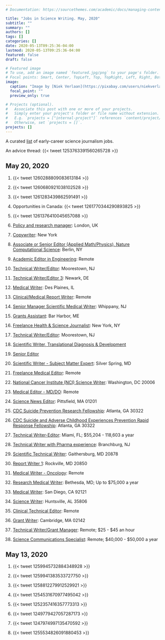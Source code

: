 ```yaml
---
# Documentation: https://sourcethemes.com/academic/docs/managing-content/

title: "Jobs in Science Writing. May, 2020"
subtitle: ""
summary: ""
authors: []
tags: []
categories: []
date: 2020-05-13T09:25:36-04:00
lastmod: 2020-05-13T09:25:36-04:00
featured: false
draft: false

# Featured image
# To use, add an image named `featured.jpg/png` to your page's folder.
# Focal points: Smart, Center, TopLeft, Top, TopRight, Left, Right, BottomLeft, Bottom, BottomRight.
image:
  caption: "Image by [Niek Verlaan](https://pixabay.com/users/niekverlaan-80788/?utm_source=link-attribution&amp;utm_medium=referral&amp;utm_campaign=image&amp;utm_content=417090) from [Pixabay](https://pixabay.com/?utm_source=link-attribution&amp;utm_medium=referral&amp;utm_campaign=image&amp;utm_content=417090)"
  focal_point: ""
  preview_only: true

# Projects (optional).
#   Associate this post with one or more of your projects.
#   Simply enter your project's folder or file name without extension.
#   E.g. `projects = ["internal-project"]` references `content/project/deep-learning/index.md`.
#   Otherwise, set `projects = []`.
projects: []
---
```


A curated [list](https://www.notion.so/02cb1499079b47acb7e719fe7b08b6fa?v=f2e66d86cdd24e0a892f81b5b8130a6c) of early-career science journalism jobs.

An advice thread: {{< tweet 1253763391560265728 >}}

## May 20, 2020

1. {{< tweet 1260288809083613184 >}}

1. {{< tweet 1260680921038102528 >}}

1. {{< tweet 1261283439862591491 >}}

1. Opportunities in Canada: {{< tweet 1261770344290893825 >}}

1. {{< tweet 1261376410045657088 >}}

1. [Policy and research manager](https://senseaboutscience.org/activities/vacancy-policy-and-research-manager/): London, UK

1. [Copywriter](https://careers-omnicomhealthgroup.icims.com/jobs/20876/copywriter/job?hub=8&mobile=false&width=1170&height=500&bga=true&needsRedirect=false&jan1offset=-360&jun1offset=-300): New York

1. [Associate or Senior Editor (Applied Math/Physics), Nature Computational Science](https://www.indeed.com/viewjob?jk=bb3d417acbc4f736&tk=1e8hochiup5sr800&from=serp&vjs=3): Berlin, NY

1. [Academic Editor in Engineering](https://www.indeed.com/viewjob?jk=0246ed7e9ef6d066&q=journal+editor&tk=1e8hochiup5sr800&from=web&vjs=3): Remote

1. [Technical Writer/Editor](https://www.indeed.com/viewjob?jk=6e8bb6d124c651d0&q=science+editor&tk=1e8ho7psfp5sr801&from=web&vjs=3): Moorestown, NJ

1. [Technical Writer/Editor 3](https://www.indeed.com/viewjob?jk=1534d73f75a39998&q=science+editor&tk=1e8ho7psfp5sr801&from=web&advn=118988997263982&adid=225566665&sjdu=0ZFwD5rbjMRcHz87Kzx_g_c8fOg1OYXyBHC-hDZF3rgJucCnPIWl436eH42Dg5fsqpTtoT6dfe3s7ZUQ5YY52KpJxJ31R8td_Qu8bMMhJQD8rihnQDY4wxsMCRR5HxxJEu8gzRvcWDxHvtg8aaKp6g&acatk=1e8ho8c9uhebj800&pub=4a1b367933fd867b19b072952f68dceb&vjs=3): Newark, DE

1. [Medical Writer](https://www.indeed.com/viewjob?jk=5c772b3e455c8125&tk=1e8hmfqa9p5sr800&from=serp&vjs=3): Des Plaines, IL

1. [Clinical/Medical Report Writer](https://www.indeed.com/viewjob?jk=16f11c7bd201ff7d&q=science+writing&tk=1e8hmf6kap5sr800&from=web&vjs=3): Remote

1. [Senior Manager Scientific Medical Writer](https://www.indeed.com/viewjob?jk=22c17b7bcde1f9f9&tk=1e8hmbultp5sr800&from=serp&vjs=3): Whippany, NJ

1. [Grants Assistant](https://www.indeed.com/viewjob?jk=5cd63205ddff26ea&tk=1e8hmfqa9p5sr800&from=serp&vjs=3): Bar Harbor, ME

1. [Freelance Health & Science Journalist](https://www.indeed.com/viewjob?jk=183cebd0fccb9425&q=science+writing&tk=1e8hmfqa9p5sr800&from=web&vjs=3): New York, NY

1. [Technical Writer/Editor](https://www.indeed.com/viewjob?jk=6e8bb6d124c651d0&q=science+writing&tk=1e8hmi5eop5sr800&from=web&vjs=3): Moorestown, NJ

1. [Scientific Writer, Translational Diagnosis & Development](https://www.indeed.com/viewjob?jk=766d57705e32bd58&tk=1e8hmkars33la000&from=serp&vjs=3&advn=6111343572945211&adid=337043625&sjdu=9nrDNPdV1DghkDNnC2WJlW1nrk21-asFvjSk9jx-s_OGMnXC8_RNWhee1t3qBzCole3i10BxQuSqTvn4zQJOTxB5zaWSg2jzSVNEB8jxWeBAmAeSdROOZifoi0X7PLnr3-6jO3HUx7fnxoseSqMxdHSuRoZbSPCwsxMPXOQZKAvp85WFZ76u30w0cNtPTlgEc6ggs7IKzgRQDLrvxgaR0o_B8x-CMNOTBto0S-nbEvuckEHoGACUGTI92VORo0PirdCzJ7QJeJYq-woiV_jv_iRt-pVSZ2ApDQ7ezhq4vFo_jpDyxot3t7du8svejvYpZzLPRmCGjyINlJwwUo0VDhneGy--a2InnCzUCNlNsiemFO11u3gGwfyXv-uUtQFQvSfMR7jfE-NzjnkFVl4eeZDwXaepEUKldH5PNzU2FhRDnvOk2BNs9KorBJz4d8gmIURoQ_ICcEHuVVhs3tU4_guqvovoLsnWE_ZxverwNLRJkjcCg8MD6SZPJdNTP4bZ_Mnf5PM1mgLty4Ff1OcFey0pFIaP3WJumYnCGMZRYXz83AP4huSi_v0ETcU_qRSF8yva94eTUHYFWcxdAnjo4Pk1asReUndMxpUvTXHiRFlzEVxOsJ524J9PUG4OC-qJaZCpBC6WS1Fa6SEZbestrw)

1. [Senior Editor](https://www.indeed.com/viewjob?jk=2cf99d998d56e319&tk=1e87nphpjp64p800&from=serp&vjs=3)

1. [Scientific Writer - Subject Matter Expert](https://www.indeed.com/viewjob?jk=2049fc3ac30ee0e5&q=journal+editor&tk=1e87nphpjp64p800&from=web&vjs=3): Silver Spring, MD

1. [Freelance Medical Editor](https://www.indeed.com/viewjob?jk=ff9d1a52f6c83bf8&q=journal+editor&tk=1e87nnqbpp64p800&from=web&vjs=3): Remote

1. [National Cancer Institute (NCI) Science Writer](https://www.indeed.com/viewjob?jk=fb23b8826f747f68&q=journal+editor&tk=1e87nnqbpp64p800&from=web&vjs=3): Washington, DC 20006

1. [Medical Editor - MD/DO](https://www.indeed.com/viewjob?jk=e46b52a21907cdd6&tk=1e87nnqbpp64p800&from=serp&vjs=3): Remote

1. [Science News Editor](https://www.indeed.com/viewjob?cmp=Laurin-Publishing-Co.&t=Science+News+Editor&jk=5e3d64f70e71a2c8&q=science+editor&vjs=3): Pittsfield, MA 01201

1. [CDC Suicide Prevention Research Fellowship](https://www.indeed.com/viewjob?jk=780c56387b66ce7c&tk=1e87lfa6gp64p801&from=serp&vjs=3): Atlanta, GA 30322

1. [CDC Suicide and Adverse Childhood Experiences Prevention Rapid Response Fellowship](https://www.indeed.com/viewjob?jk=34abab72cdb4c636&tk=1e87lg3jfp64p800&from=serp&vjs=3): Atlanta, GA 30322

1. [Technical Writer-Editor](https://www.indeed.com/viewjob?jk=41273ced5c7727a0&tk=1e87ljo51p64p800&from=serp&vjs=3): Miami, FL; $55,204 - 118,603 a year

1. [Technical Writer with Pharma experience](https://www.indeed.com/viewjob?jk=c0e2af41cd7928da&q=Science+writer&tk=1e87llevop64p801&from=web&vjs=3): Branchburg, NJ
1. [Scientific Technical Writer](https://www.indeed.com/viewjob?jk=d0e75a757e523a49&q=Science+writer&tk=1e87llevop64p801&from=web&vjs=3): Gaithersburg, MD 20878

1. [Report Writer 1](https://www.indeed.com/viewjob?jk=aabb10a6e07f1edc&tk=1e87llevop64p801&from=serp&vjs=3): Rockville, MD 20850

1. [Medical Writer - Oncology](https://www.indeed.com/viewjob?jk=51af30c24f77393b&tk=1e87llevop64p801&from=serp&vjs=3): Remote

1. [Research Medical Writer](https://www.indeed.com/viewjob?jk=bb0bd972409503e5&tk=1e87llevop64p801&from=serp&vjs=3): Bethesda, MD; Up to $75,000 a year

1. [Medical Writer](https://www.indeed.com/viewjob?jk=6409ebef8ffdeadf&q=Science+writer&tk=1e87ln8rip64p802&from=web&vjs=3): San Diego, CA 92121

1. [Science Writer](https://www.indeed.com/viewjob?jk=fbc819733f6d1928&q=Science+writer&tk=1e87ln8rip64p802&from=web&vjs=3): Huntsville, AL 35806

1. [Clinical Technical Editor](https://www.indeed.com/viewjob?jk=a9eab74ab674ba7c&tk=1e87ln8rip64p802&from=serp&vjs=3): Remote

1. [Grant Writer](https://www.indeed.com/viewjob?jk=cd145b96d6f8ed7b&q=Science+writer&tk=1e87ln8rip64p802&from=web&vjs=3): Cambridge, MA 02142

1. [Technical Writer/Grant Manager](https://www.indeed.com/viewjob?cmp=Clostra&t=Technical+Writer+Grant+Manager&jk=9c57e42d7a0f15ab&q=Science+writer&vjs=3): Remote; $25 - $45 an hour

1. [Science Communications Specialist](https://www.indeed.com/viewjob?jk=3acc1d5da695f098&q=Science+Communication&l=Remote&tk=1e87k6ua70fhr000&from=ja&alid=5dbc511d04a6625d1a345e91&utm_campaign=job_alerts&utm_medium=email&utm_source=jobseeker_emails&rgtk=1e87k6ua70fhr000): Remote; $40,000 - $50,000 a year

## May 13, 2020

1. {{< tweet 1259945732884348928 >}}

1. {{< tweet 1259941383533727750 >}}

1. {{< tweet 1258812279912529921 >}}

1. {{< tweet 1254531670977495042 >}}

1. {{< tweet 1252357416357773313 >}}

1. {{< tweet 1249779427057287173 >}}

1. {{< tweet 1247974997135470592 >}}

1. {{< tweet 1255534826091880453 >}}
